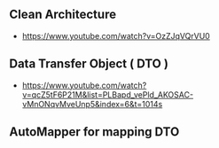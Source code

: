 ## Clean Architecture
- https://www.youtube.com/watch?v=OzZJqVQrVU0

## Data Transfer Object ( DTO )
- https://www.youtube.com/watch?v=qcZ5tF6P21M&list=PLBapd_vePld_AKOSAC-vMnONqvMveUnp5&index=6&t=1014s

## AutoMapper for mapping DTO
